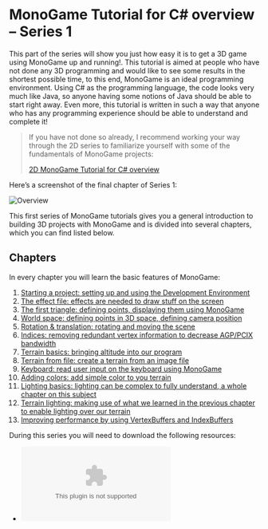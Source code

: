# MonoGame Tutorial for C# overview – Series 1

This part of the series will show you just how easy it is to get a 3D game using MonoGame up and running!. This tutorial is aimed at people who have not done any 3D programming and would like to see some results in the shortest possible time, to this end, MonoGame is an ideal programming environment. Using C# as the programming language, the code looks very much like Java, so anyone having some notions of Java should be able to start right away. Even more, this tutorial is written in such a way that anyone who has any programming experience should be able to understand and complete it!

> If you have not done so already, I recommend working your way through the 2D series to familiarize yourself with some of the fundamentals of MonoGame projects:
>
> [2D MonoGame Tutorial for C# overview](https://github.com/SimonDarksideJ/XNAGameStudio/wiki/Riemers2DXNAoverview)

Here’s a screenshot of the final chapter of Series 1:

![Overview](https://github.com/simondarksidej/XNAGameStudio/raw/archive/Images/Riemers/3DXNA1-0Overview1.jpg?raw=true)

This first series of MonoGame tutorials gives you a general introduction to building 3D projects with MonoGame and is divided into several chapters, which you can find listed below. 

## Chapters

In every chapter you will learn the basic features of MonoGame:

1. [Starting a project: setting up and using the Development Environment](Riemers3DXNA1Terrain01starting)
2. [The effect file: effects are needed to draw stuff on the screen](Riemers3DXNA1Terrain02effect)
3. [The first triangle: defining points, displaying them using MonoGame](Riemers3DXNA1Terrain03triangles)
4. [World space: defining points in 3D space, defining camera position](Riemers3DXNA1Terrain04worldspace)
5. [Rotation & translation: rotating and moving the scene](Riemers3DXNA1Terrain05rotation)
6. [Indices: removing redundant vertex information to decrease AGP/PCIX bandwidth](Riemers3DXNA1Terrain06indices)
7. [Terrain basics: bringing altitude into our program](Riemers3DXNA1Terrain07terrainbasics)
8. [Terrain from file: create a terrain from an image file](Riemers3DXNA1Terrain08terrainfile)
9. [Keyboard: read user input on the keyboard using MonoGame](Riemers3DXNA1Terrain09keyboard)
10. [Adding colors: add simple color to you terrain](Riemers3DXNA1Terrain10colors)
11. [Lighting basics: lighting can be complex to fully understand, a whole chapter on this subject](Riemers3DXNA1Terrain11lighting)
12. [Terrain lighting: making use of what we learned in the previous chapter to enable lighting over our terrain](Riemers3DXNA1Terrain12terrainlighting)
13. [Improving performance by using VertexBuffers and IndexBuffers](Riemers3DXNA1Terrain13buffers)

During this series you will need to download the following resources:

* ![3D Series1 - Terrain - Assets](https://github.com/simondarksidej/XNAGameStudio/raw/archive/Images/Riemers/https://github.com/SimonDarksideJ/XNAGameStudio/raw/archive/Samples/Riemers/3D%20Series1%20-%20Terrain%20-%20Assets.zip?raw=true)

